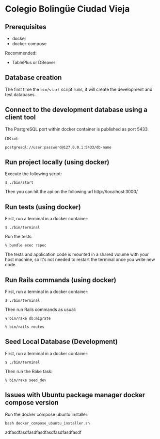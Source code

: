 # Colegio Bolingüe Ciudad Vieja

## Prerequisites

* docker
* docker-compose

Recommended:

* TablePlus or DBeaver

## Database creation

The first time the `bin/start` script runs, it will create the development and test databases.

## Connect to the development database using a client tool

The PostgreSQL port within docker container is published as port 5433.

DB url:

```
postgresql://user:password@127.0.0.1:5433/db-name
```

## Run project locally (using docker)

Execute the following script:

```
$ ./bin/start
```

Then you can hit the api on the following url http://localhost:3000/

## Run tests (using docker)

First, run a terminal in a docker container:

```
$ ./bin/terminal
```

Run the tests:

```
% bundle exec rspec
```

The tests and application code is mounted in a shared volume with your host machine, so it's not needed to restart the terminal once you write new code.

## Run Rails commands (using docker)


First, run a terminal in a docker container:

```
$ ./bin/terminal
```

Then run Rails commands as usual:

```
% bin/rake db:migrate
```

```
% bin/rails routes
```

## Seed Local Database (Development)

First, run a terminal in a docker container:

```
$ ./bin/terminal
```

Then run the Rake task:

```
% bin/rake seed_dev
```

## Issues with Ubuntu package manager docker compose version

Run the docker compose ubuntu installer:

```
bash docker_compose_ubuntu_installer.sh
```
adfasdfasdfasdfasdfasdfasdfasdfasdf
